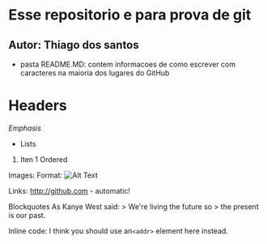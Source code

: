 # Esse repositorio e para prova de git

## Autor: Thiago dos santos

* pasta README.MD: contem informacoes de como escrever com caracteres na  maioria dos lugares do GitHub

# Headers

*Emphasis*

* Lists

1. Iten 1 Ordered

Images: Format: ![Alt Text](url)

Links: http://github.com - automatic!

Blockquotes As Kanye West said: > We're living the future so > the present is our past.

Inline code: I think you should use an`<addr>` element here instead.